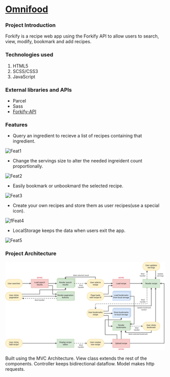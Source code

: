 # <a href="https://forkify-lei.netlify.app" target="_blank">Omnifood</a>

### Project Introduction

Forkify is a recipe web app using the Forkify API to allow users to search, view, modify, bookmark and add recipes.

### Technologies used

1. HTML5
2. SCSS/CSS3
3. JavaScript

### External libraries and APIs

- Parcel
- Sass
- [Forkify-API](https://forkify-api.herokuapp.com/v2)

### Features

- Query an ingredient to recieve a list of recipes containing that ingredient.

![Feat1](README.assets/Fun-1.gif)

- Change the servings size to alter the needed ingreident count proportionally.

![Feat2](README.assets/fun-2.gif)

- Easily bookmark or unbookmard the selected recipe.

![Feat3](README.assets/fuc-3.gif)

- Create your own recipes and store them as user recipes(use a special icon).

![fFeat4](README.assets/func-4.gif)

- LocalStorage keeps the data when users exit the app.

![Feat5](README.assets/fuc-5.gif)

### Project Architecture

![Flowchart](forkify-flowchart-part-3.png)

Built using the MVC Architecture. View class extends the rest of the components. Controller keeps bidirectional dataflow. Model makes http requests.
